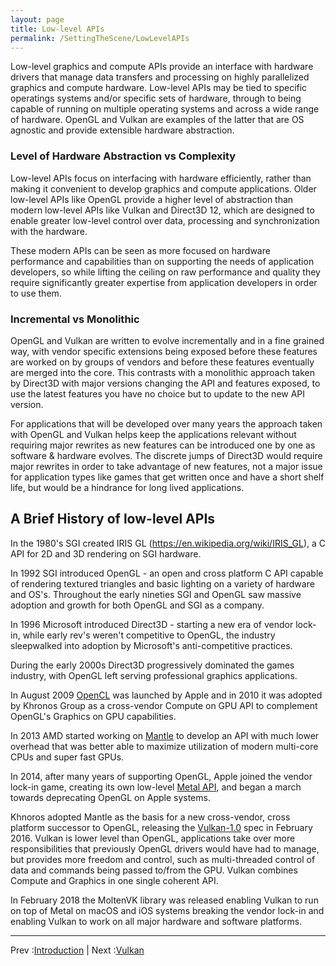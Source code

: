```yaml
---
layout: page
title: Low-level APIs
permalink: /SettingTheScene/LowLevelAPIs
---
```


Low-level graphics and compute APIs provide an interface with hardware drivers that manage data transfers and processing on highly parallelized graphics and compute hardware.  Low-level APIs may be tied to specific operatings systems and/or specific sets of hardware, through to being capable of running on multiple operating systems and across a wide range of hardware.  OpenGL and Vulkan are examples of the latter that are OS agnostic and provide extensible hardware abstraction.

### Level of Hardware Abstraction vs Complexity

Low-level APIs focus on interfacing with hardware efficiently, rather than making it convenient to develop graphics and compute applications.  Older low-level APIs like OpenGL provide a higher level of abstraction than modern low-level APIs like Vulkan and Direct3D 12, which are designed to enable greater low-level control over data, processing and synchronization with the hardware.

These modern APIs can be seen as more focused on hardware performance and capabilities than on supporting the needs of application developers, so while lifting the ceiling on raw performance and quality they require significantly greater expertise from application developers in order to use them.

### Incremental vs Monolithic

OpenGL and Vulkan are written to evolve incrementally and in a fine grained way, with vendor specific extensions being exposed before these features are worked on by groups of vendors and before these features eventually are merged into the core.  This contrasts with a monolithic approach taken by Direct3D with major versions changing the API and features exposed, to use the latest features you have no choice but to update to the new API version.

For applications that will be developed over many years the approach taken with OpenGL and Vulkan helps keep the applications relevant without requiring major rewrites as new features can be introduced one by one as software & hardware evolves.  The discrete jumps of Direct3D would require major rewrites in order to take advantage of new features, not a major issue for application types like games that get written once and have a short shelf life, but would be a hindrance for long lived applications.

## A Brief History of low-level APIs

In the 1980's SGI created IRIS GL (https://en.wikipedia.org/wiki/IRIS_GL), a C API for 2D and 3D rendering on SGI hardware.

In 1992 SGI introduced OpenGL - an open and cross platform C API capable of rendering textured triangles and basic lighting on a variety of hardware and OS's.  Throughout the early nineties SGI and OpenGL saw massive adoption and growth for both OpenGL and SGI as a company.

In 1996 Microsoft introduced Direct3D - starting a new era of vendor lock-in, while early rev's weren't competitive to OpenGL, the industry sleepwalked into adoption by Microsoft's anti-competitive practices.

During the early 2000s Direct3D progressively dominated the games industry, with OpenGL left serving professional graphics applications.

In August 2009 [OpenCL](https://en.wikipedia.org/wiki/OpenCL) was launched by Apple and in 2010 it was adopted by Khronos Group as a cross-vendor Compute on GPU API to complement OpenGL's Graphics on GPU capabilities.

In 2013 AMD started working on [Mantle](https://en.wikipedia.org/wiki/Mantle_(API)) to develop an API with much lower overhead that was better able to maximize utilization of modern multi-core CPUs and super fast GPUs.

In 2014, after many years of supporting OpenGL, Apple joined the vendor lock-in game, creating its own low-level [Metal API](https://en.wikipedia.org/wiki/Metal_(API)), and began a march towards deprecating OpenGL on Apple systems.

Khnoros adopted Mantle as the basis for a new cross-vendor, cross platform successor to OpenGL, releasing the [Vulkan-1.0](https://en.wikipedia.org/wiki/Vulkan) spec in February 2016.  Vulkan is lower level than OpenGL, applications take over more responsibilities that previously OpenGL drivers would have had to manage, but provides more freedom and control, such as multi-threaded control of data and commands being passed to/from the GPU.  Vulkan combines Compute and Graphics in one single coherent API.

In February 2018 the MoltenVK library was released enabling Vulkan to run on top of Metal on macOS and iOS systems breaking the vendor lock-in and enabling Vulkan to work on all major hardware and software platforms.

---

Prev :[Introduction](index.md) | Next :[Vulkan](Vulkan.md)

